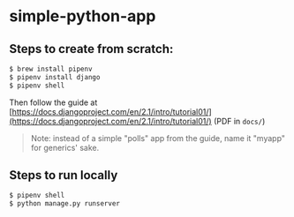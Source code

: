 # simple-python-app

## Steps to create from scratch:

```sh
$ brew install pipenv
$ pipenv install django
$ pipenv shell
```

Then follow the guide at [https://docs.djangoproject.com/en/2.1/intro/tutorial01/](https://docs.djangoproject.com/en/2.1/intro/tutorial01/) (PDF in `docs/`)

> Note: instead of a simple "polls" app from the guide, name it "myapp" for generics' sake.

## Steps to run locally

```sh
$ pipenv shell
$ python manage.py runserver
```
